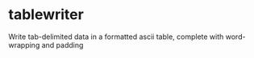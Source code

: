 tablewriter
===========

Write tab-delimited data in a formatted ascii table, complete with word-wrapping and padding
